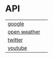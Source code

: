 # API

|  |  |
| :--- | :--- |
| [google](https://developers.google.com/drive/api/v2/reference/) |  |
| [open weather](https://openweathermap.org/api) |  |
| [twitter](https://github.com/twitter-archive/twitter-kit-android/wiki) |  |
| [youtube](https://developers.google.com/youtube/v3) |  |

